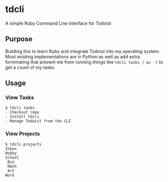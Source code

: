 # tdcli
A simple Ruby Command Line Interface for Todoist

## Purpose
Building this to learn Ruby and integrate Todoist into my operating system. Most existing implementations are in Python as well as add extra formmating that prevent me from running things like `tdcli tasks | wc -l` to get a count of my tasks.

## Usage
### View Tasks
```
$ tdcli tasks
- Checkout repo
- Install tdcli
- Manage Todoist from the CLI
```

### View Projects
```
$ tdcli projects
Inbox
Hobby
School
 Bio
 Math
 Art
Work
```
